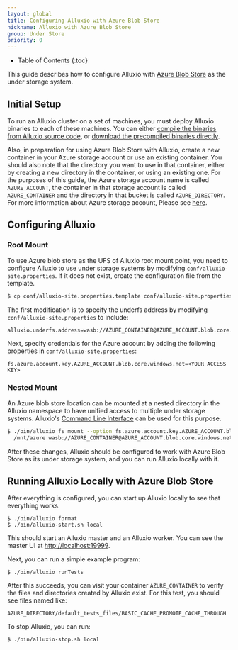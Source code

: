 ```yaml
---
layout: global
title: Configuring Alluxio with Azure Blob Store
nickname: Alluxio with Azure Blob Store
group: Under Store
priority: 0
---
```


* Table of Contents
{:toc}

This guide describes how to configure Alluxio with [Azure Blob Store](https://azure.microsoft.com/en-in/services/storage/blobs/) as the under storage system.

## Initial Setup

To run an Alluxio cluster on a set of machines, you must deploy Alluxio binaries to each of these machines. You can either [compile the binaries from Alluxio source code](Building-Alluxio-Master-Branch.html), or [download the precompiled binaries directly](Running-Alluxio-Locally.html).

Also, in preparation for using Azure Blob Store with Alluxio, create a new container in your Azure
storage account or use an existing container. You should also note that the directory you want to
use in that container, either by creating a new directory in the container, or using an existing
one. For the purposes of this guide, the Azure storage account name is called `AZURE_ACCOUNT`, the
container in that storage account is called `AZURE_CONTAINER` and the directory in that bucket is
called `AZURE_DIRECTORY`. For more information about Azure storage account, Please see
[here](https://docs.microsoft.com/en-us/azure/storage/storage-create-storage-account).


## Configuring Alluxio

### Root Mount

To use Azure blob store as the UFS of Alluxio root mount point,
you need to configure Alluxio to use under storage systems by modifying
`conf/alluxio-site.properties`. If it does not exist, create the configuration file from the
template.

```bash
$ cp conf/alluxio-site.properties.template conf/alluxio-site.properties
```

The first modification is to specify the underfs address by modifying `conf/alluxio-site.properties` to include:

```
alluxio.underfs.address=wasb://AZURE_CONTAINER@AZURE_ACCOUNT.blob.core.windows.net/AZURE_DIRECTORY/
```

Next, specify credentials for the Azure account by adding the following properties in `conf/alluxio-site.properties`:

```
fs.azure.account.key.AZURE_ACCOUNT.blob.core.windows.net=<YOUR ACCESS KEY>
```

### Nested Mount
An Azure blob store location can be mounted at a nested directory in the Alluxio namespace to have unified access
to multiple under storage systems. Alluxio's [Command Line Interface](Command-Line-Interface.html) can be used for this purpose.

```bash
$ ./bin/alluxio fs mount --option fs.azure.account.key.AZURE_ACCOUNT.blob.core.windows.net=<AZURE_ACCESS_KEY>\
  /mnt/azure wasb://AZURE_CONTAINER@AZURE_ACCOUNT.blob.core.windows.net/AZURE_DIRECTORY/
```

After these changes, Alluxio should be configured to work with Azure Blob Store as its under storage system, and you can run Alluxio locally with it.

## Running Alluxio Locally with Azure Blob Store

After everything is configured, you can start up Alluxio locally to see that everything works.

```
$ ./bin/alluxio format
$ ./bin/alluxio-start.sh local
```

This should start an Alluxio master and an Alluxio worker. You can see the master UI at [http://localhost:19999](http://localhost:19999).

Next, you can run a simple example program:

```
$ ./bin/alluxio runTests
```

After this succeeds, you can visit your container `AZURE_CONTAINER` to verify the files and directories created by Alluxio exist. For this test, you should see files named like:

```
AZURE_DIRECTORY/default_tests_files/BASIC_CACHE_PROMOTE_CACHE_THROUGH
```

To stop Alluxio, you can run:

```
$ ./bin/alluxio-stop.sh local
```
